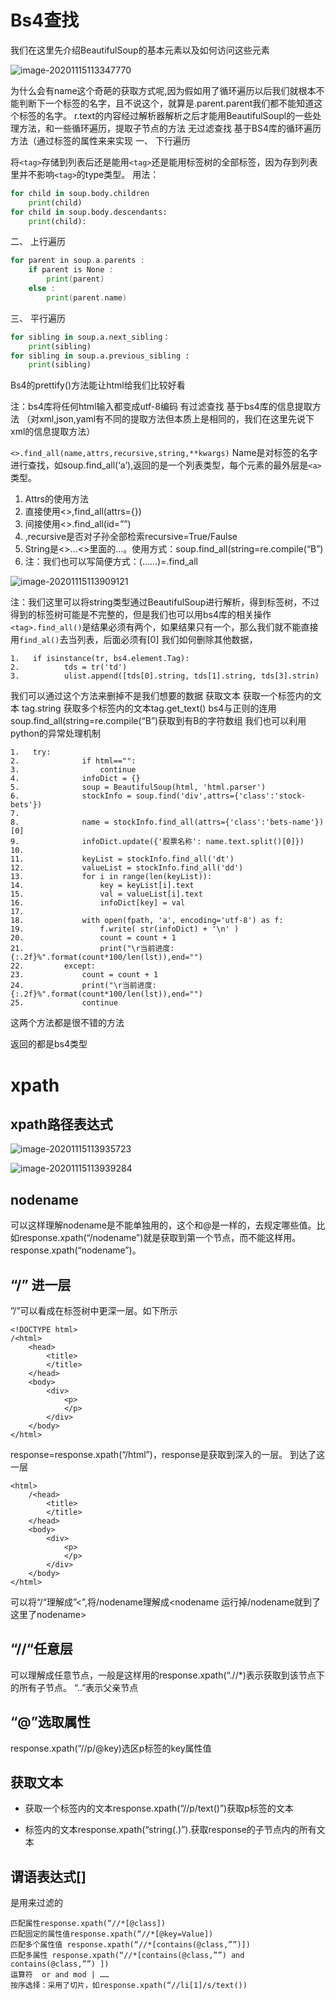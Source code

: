 # Bs4查找
我们在这里先介绍BeautifulSoup的基本元素以及如何访问这些元素

![image-20201115113347770](img/image-20201115113347770.png)

为什么会有name这个奇葩的获取方式呢,因为假如用了循环遍历以后我们就根本不能判断下一个标签的名字，且不说这个，就算是<tag>.parent.parent我们都不能知道这个标签的名字。
r.text的内容经过解析器解析之后才能用BeautifulSoupl的一些处理方法，和一些循环遍历，提取子节点的方法
无过滤查找
基于BS4库的循环遍历方法（通过标签的属性来来实现
一、	下行遍历

将`<tag>`存储到列表后还是能用`<tag>`还是能用标签树的全部标签，因为存到列表里并不影响`<tag>`的type类型。
用法：

```python
for child in soup.body.children 
	print(child)
for child in soup.body.descendants:
	print(child):
```




二、	上行遍历

```go
for parent in soup.a.parents :
	if parent is None :
		print(parent)
	else :	
		print(parent.name)
```



三、	平行遍历

```python
for sibling in soup.a.next_sibling：
 	print(sibling)
for sibling in soup.a.previous_sibling :
	print(sibling)
```



Bs4的prettify()方法能让html给我们比较好看

注：bs4库将任何html输入都变成utf-8编码
有过滤查找
基于bs4库的信息提取方法
（对xml,json,yaml有不同的提取方法但本质上是相同的，我们在这里先说下xml的信息提取方法）

`<>.find_all(name,attrs,recursive,string,**kwargs)`
Name是对标签的名字进行查找，如soup.find_all(‘a’),返回的是一个列表类型，每个元素的最外层是`<a>`类型。
1. Attrs的使用方法
  1. 直接使用<>,find_all(attrs={})
  2. 间接使用<>.find_all(id=””)
2.	,recursive是否对子孙全部检索recursive=True/Faulse
3.	String是<>…<>里面的…。使用方式：soup.find_all(string=re.compile(“B”)
4.	注：我们也可以写简便方式：<tag>(……)=<tag>.find_all

![image-20201115113909121](img/image-20201115113909121.png)

注：我们这里可以将string类型通过BeautifulSoup进行解析，得到标签树，不过得到的标签树可能是不完整的，但是我们也可以用bs4库的相关操作
`<tag>.find_all()`是结果必须有两个，如果结果只有一个，那么我们就不能直接用`find_al()`去当列表，后面必须有[0]
我们如何删除其他数据，

```
1.	 if isinstance(tr, bs4.element.Tag):
2.	 		tds = tr('td')
3.	     	ulist.append([tds[0].string, tds[1].string, tds[3].strin)
```
我们可以通过这个方法来删掉不是我们想要的数据
获取文本
获取一个标签内的文本 tag.string
获取多个标签内的文本tag.get_text()
bs4与正则的连用 soup.find_all(string=re.compile(“B”)获取到有B的字符数组
我们也可以利用python的异常处理机制
```
1.	 try:
2.	            if html=="":
3.	                continue
4.	            infoDict = {}
5.	            soup = BeautifulSoup(html, 'html.parser')
6.	            stockInfo = soup.find('div',attrs={'class':'stock-bets'})
7.	 
8.	            name = stockInfo.find_all(attrs={'class':'bets-name'})[0]
9.	            infoDict.update({'股票名称': name.text.split()[0]})
10.	             
11.	            keyList = stockInfo.find_all('dt')
12.	            valueList = stockInfo.find_all('dd')
13.	            for i in range(len(keyList)):
14.	                key = keyList[i].text
15.	                val = valueList[i].text
16.	                infoDict[key] = val
17.	             
18.	            with open(fpath, 'a', encoding='utf-8') as f:
19.	                f.write( str(infoDict) + '\n' )
20.	                count = count + 1
21.	                print("\r当前进度: {:.2f}%".format(count*100/len(lst)),end="")
22.	        except:
23.	            count = count + 1
24.	            print("\r当前进度: {:.2f}%".format(count*100/len(lst)),end="")
25.	            continue
```
这两个方法都是很不错的方法

返回的都是bs4类型

# xpath
## xpath路径表达式

![image-20201115113935723](img/image-20201115113935723.png)

![image-20201115113939284](img/image-20201115113939284.png)



## nodename
可以这样理解nodename是不能单独用的，这个和@是一样的，去规定哪些值。比如response.xpath(“/nodename”)就是获取到第一个节点，而不能这样用。response.xpath(“nodename”)。
## “/” 进一层
”/”可以看成在标签树中更深一层。如下所示

```
<!DOCTYPE html>
/<html>
    <head>
        <title>
        </title>
    </head>
    <body>
        <div>
            <p>
            </p>
        </div>
    </body>
</html>
```
response=response.xpath(“/html”)，response是获取到深入的一层。
到达了这一层

```
<html>
    /<head>
        <title>
        </title>
    </head>
    <body>
        <div>
            <p>
            </p>
        </div>
    </body>
</html>
```
可以将“/“理解成”<”,将/nodename理解成<nodename 运行掉/nodename就到了这里了nodename>
## “//“任意层
可以理解成任意节点，一般是这样用的response.xpath(“.//*)表示获取到该节点下的所有子节点。
“..”表示父亲节点
## “@”选取属性
response.xpath(“//p/@key)选区p标签的key属性值

## 获取文本

+ 获取一个标签内的文本response.xpath(“//p/text()”)获取p标签的文本

+ 标签内的文本response.xpath(“string(.)”).获取response的子节点内的所有文本

  

## 谓语表达式[]
是用来过滤的
```
匹配属性response.xpath(“//*[@class])
匹配固定的属性值response.xpath(“//*[@key=Value])
匹配多个属性值 response.xpath(“//*[contains(@class,””)])
匹配多属性 response.xpath(“//*[contains(@class,””) and contains(@class,””) ])
运算符  or and mod | ……
按序选择：采用了切片，如response.xpath(“//li[1]/s/text())
```
